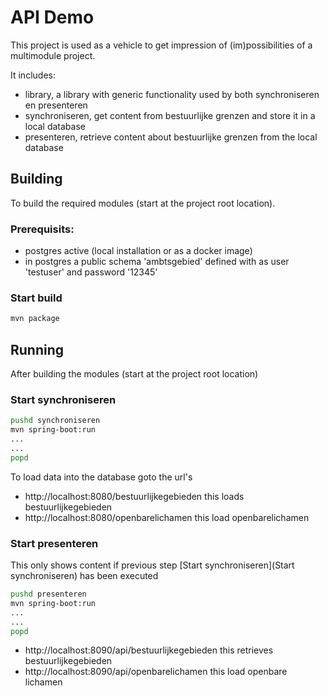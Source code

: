 # API Demo

This project is used as a vehicle to get impression of (im)possibilities of a multimodule project.

It includes:
- library, a library with generic functionality used by both synchroniseren en presenteren
- synchroniseren, get content from bestuurlijke grenzen and store it in a local database
- presenteren, retrieve content about bestuurlijke grenzen from the local database

## Building
To build the required modules (start at the project root location).

### Prerequisits:
- postgres active (local installation or as a docker image)
- in postgres a public schema 'ambtsgebied' defined with as user 'testuser' and password '12345'

### Start build
```bash
mvn package
```

## Running
After building the modules (start at the project root location)

### Start synchroniseren
```bash
pushd synchroniseren
mvn spring-boot:run
...
...
popd
```

To load data into the database goto the url's
- http://localhost:8080/bestuurlijkegebieden this loads bestuurlijkegebieden
- http://localhost:8080/openbarelichamen this load openbarelichamen

### Start presenteren
This only shows content if previous step [Start synchroniseren](Start synchroniseren) has been executed

```bash
pushd presenteren
mvn spring-boot:run
...
...
popd
```

- http://localhost:8090/api/bestuurlijkegebieden this retrieves bestuurlijkegebieden
- http://localhost:8090/api/openbarelichamen this load openbare lichamen